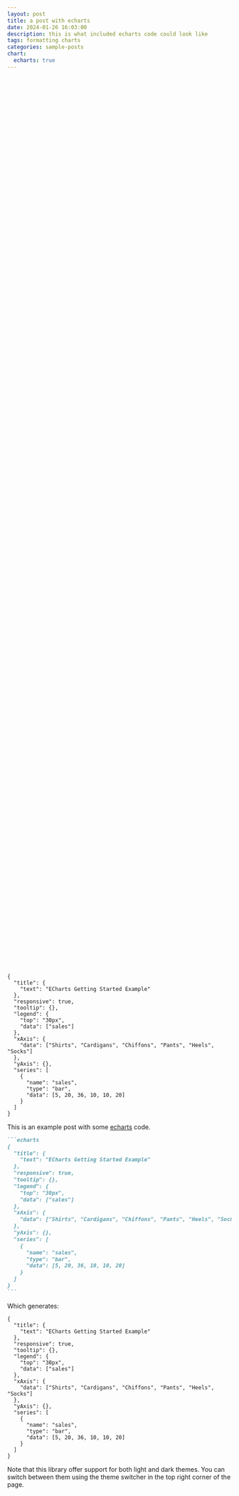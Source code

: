 ```yaml
---
layout: post
title: a post with echarts
date: 2024-01-26 16:03:00
description: this is what included echarts code could look like
tags: formatting charts
categories: sample-posts
chart:
  echarts: true
---
```


<body style="height: 100%; margin: 0">
  <div id="container" style="height: 50%"></div>

  
  <script type="text/javascript" src="https://fastly.jsdelivr.net/npm/echarts@5.5.1/dist/echarts.min.js"></script>
  
  <!-- Uncomment this line if you want to dataTool extension
  <script type="text/javascript" src="https://fastly.jsdelivr.net/npm/echarts@5.5.1/dist/extension/dataTool.min.js"></script>
  -->
  <!-- Uncomment this line if you want to use gl extension
  <script type="text/javascript" src="https://fastly.jsdelivr.net/npm/echarts-gl@2/dist/echarts-gl.min.js"></script>
  -->
  <!-- Uncomment this line if you want to echarts-stat extension
  <script type="text/javascript" src="https://fastly.jsdelivr.net/npm/echarts-stat@latest/dist/ecStat.min.js"></script>
  -->
  <!-- Uncomment this line if you want to echarts-graph-modularity extension
  <script type="text/javascript" src="https://fastly.jsdelivr.net/npm/echarts-graph-modularity@2/dist/echarts-graph-modularity.min.js"></script>
  -->
  <!-- Uncomment this line if you want to use map
  <script type="text/javascript" src="https://fastly.jsdelivr.net/npm/echarts@4.9.0/map/js/world.js"></script>
  -->
  <!-- Uncomment these two lines if you want to use bmap extension
  <script type="text/javascript" src="https://api.map.baidu.com/api?v=3.0&ak=YOUR_API_KEY"></script>
  <script type="text/javascript" src="https://fastly.jsdelivr.net/npm/echarts@5.5.1/dist/extension/bmap.min.js"></script>
  -->

  <script type="text/javascript">
    var dom = document.getElementById('container');
    var myChart = echarts.init(dom, null, {
      renderer: 'canvas',
      useDirtyRect: false
    });
    var app = {};
    
    var option;

    const posList = [
  'left',
  'right',
  'top',
  'bottom',
  'inside',
  'insideTop',
  'insideLeft',
  'insideRight',
  'insideBottom',
  'insideTopLeft',
  'insideTopRight',
  'insideBottomLeft',
  'insideBottomRight'
];
app.configParameters = {
  rotate: {
    min: -90,
    max: 90
  },
  align: {
    options: {
      left: 'left',
      center: 'center',
      right: 'right'
    }
  },
  verticalAlign: {
    options: {
      top: 'top',
      middle: 'middle',
      bottom: 'bottom'
    }
  },
  position: {
    options: posList.reduce(function (map, pos) {
      map[pos] = pos;
      return map;
    }, {})
  },
  distance: {
    min: 0,
    max: 100
  }
};
app.config = {
  rotate: 90,
  align: 'left',
  verticalAlign: 'middle',
  position: 'insideBottom',
  distance: 15,
  onChange: function () {
    const labelOption = {
      rotate: app.config.rotate,
      align: app.config.align,
      verticalAlign: app.config.verticalAlign,
      position: app.config.position,
      distance: app.config.distance
    };
    myChart.setOption({
      series: [
        {
          label: labelOption
        },
        {
          label: labelOption
        },
        {
          label: labelOption
        },
        {
          label: labelOption
        }
      ]
    });
  }
};
const labelOption = {
  show: true,
  position: app.config.position,
  distance: app.config.distance,
  align: app.config.align,
  verticalAlign: app.config.verticalAlign,
  rotate: app.config.rotate,
  formatter: '{c}  {name|{a}}',
  fontSize: 16,
  rich: {
    name: {}
  }
};
option = {
  tooltip: {
    trigger: 'axis',
    axisPointer: {
      type: 'shadow'
    }
  },
  legend: {
    data: ['Forest', 'Steppe', 'Desert', 'Wetland']
  },
  toolbox: {
    show: true,
    orient: 'vertical',
    left: 'right',
    top: 'center',
    feature: {
      mark: { show: true },
      dataView: { show: true, readOnly: false },
      magicType: { show: true, type: ['line', 'bar', 'stack'] },
      restore: { show: true },
      saveAsImage: { show: true }
    }
  },
  xAxis: [
    {
      type: 'category',
      axisTick: { show: false },
      data: ['2012', '2013', '2014', '2015', '2016']
    }
  ],
  yAxis: [
    {
      type: 'value'
    }
  ],
  series: [
    {
      name: 'Forest',
      type: 'bar',
      barGap: 0,
      label: labelOption,
      emphasis: {
        focus: 'series'
      },
      data: [320, 332, 301, 334, 390]
    },
    {
      name: 'Steppe',
      type: 'bar',
      label: labelOption,
      emphasis: {
        focus: 'series'
      },
      data: [220, 182, 191, 234, 290]
    },
    {
      name: 'Desert',
      type: 'bar',
      label: labelOption,
      emphasis: {
        focus: 'series'
      },
      data: [150, 232, 201, 154, 190]
    },
    {
      name: 'Wetland',
      type: 'bar',
      label: labelOption,
      emphasis: {
        focus: 'series'
      },
      data: [98, 77, 101, 99, 40]
    }
  ]
};

    if (option && typeof option === 'object') {
      myChart.setOption(option);
    }

    window.addEventListener('resize', myChart.resize);
  </script>
</body>

<pre><code class="language-echarts">{
  "title": {
    "text": "ECharts Getting Started Example"
  },
  "responsive": true,
  "tooltip": {},
  "legend": {
    "top": "30px",
    "data": ["sales"]
  },
  "xAxis": {
    "data": ["Shirts", "Cardigans", "Chiffons", "Pants", "Heels", "Socks"]
  },
  "yAxis": {},
  "series": [
    {
      "name": "sales",
      "type": "bar",
      "data": [5, 20, 36, 10, 10, 20]
    }
  ]
}
</code></pre>

This is an example post with some [echarts](https://echarts.apache.org/) code.

````markdown
```echarts
{
  "title": {
    "text": "ECharts Getting Started Example"
  },
  "responsive": true,
  "tooltip": {},
  "legend": {
    "top": "30px",
    "data": ["sales"]
  },
  "xAxis": {
    "data": ["Shirts", "Cardigans", "Chiffons", "Pants", "Heels", "Socks"]
  },
  "yAxis": {},
  "series": [
    {
      "name": "sales",
      "type": "bar",
      "data": [5, 20, 36, 10, 10, 20]
    }
  ]
}
```
````

Which generates:

```echarts
{
  "title": {
    "text": "ECharts Getting Started Example"
  },
  "responsive": true,
  "tooltip": {},
  "legend": {
    "top": "30px",
    "data": ["sales"]
  },
  "xAxis": {
    "data": ["Shirts", "Cardigans", "Chiffons", "Pants", "Heels", "Socks"]
  },
  "yAxis": {},
  "series": [
    {
      "name": "sales",
      "type": "bar",
      "data": [5, 20, 36, 10, 10, 20]
    }
  ]
}
```

Note that this library offer support for both light and dark themes. You can switch between them using the theme switcher in the top right corner of the page.
